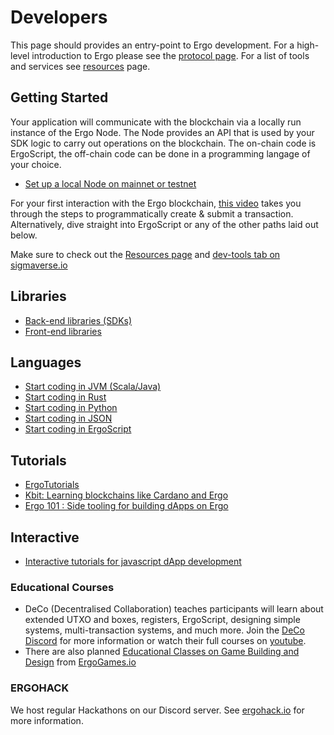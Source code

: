 # Developers

This page should provides an entry-point to Ergo development. For a high-level introduction to Ergo please see the [protocol page](/dev/protocol). For a list of tools and services see [resources](dev/start/resources/) page.

## Getting Started


Your application will communicate with the blockchain via a locally run instance of the Ergo Node. The Node provides an API that is used by your SDK logic to carry out operations on the blockchain. The on-chain code is ErgoScript, the off-chain code can be done in a programming langage of your choice. 

- [Set up a local Node on mainnet or testnet](/node/)

For your first interaction with the Ergo blockchain, [this video](https://www.youtube.com/watch?v=Md5s-XV6-Hs) takes you through the steps to programmatically create & submit a transaction. Alternatively, dive straight into ErgoScript or any of the other paths laid out below. 

Make sure to check out the [Resources page](dev/start/resources/) and [dev-tools tab on sigmaverse.io](https://sigmaverse.io/)

## Libraries

- [Back-end libraries (SDKs)](stack/back-end)
- [Front-end libraries](stack/front-end/)

## Languages

- [Start coding in JVM (Scala/Java)](/dev/stack/appkit/)
- [Start coding in Rust](/dev/Languages/rust)
- [Start coding in Python](/dev/Languages/python)
- [Start coding in JSON](/dev/stack/jde)
- [Start coding in ErgoScript](scs/ergoscript/)



## Tutorials


- [ErgoTutorials](https://www.youtube.com/channel/UCyOIxD7YSHN5QwLIulOWrew)
- [Kbit: Learning blockchains like Cardano and Ergo](https://www.youtube.com/watch?v=HDn49bToTMI)
- [Ergo 101 : Side tooling for building dApps on Ergo](https://dav009.medium.com/ergo-101-side-tooling-for-building-dapps-on-ergo-c71889d60826)

## Interactive

- [Interactive tutorials for javascript dApp development](https://play.dappstep.com/)


### Educational Courses

- DeCo (Decentralised Collaboration) teaches participants will learn about extended UTXO and boxes, registers, ErgoScript, designing simple systems, multi-transaction systems, and much more. Join the [DeCo Discord](https://discord.gg/PQPyFbKZ9z) for more information or watch their full courses on [youtube](https://www.youtube.com/channel/UCyOIxD7YSHN5QwLIulOWrew/playlists). 
- There are also planned [Educational Classes on Game Building and Design](https://medium.com/@lgmeister/the-future-of-ergogames-io-hosting-educational-classes-on-game-building-and-design-679afd2632d4) from [ErgoGames.io](https://ergogames.io)

### ERGOHACK

We host regular Hackathons on our Discord server. See [ergohack.io](https://ergohack.io/) for more information.





